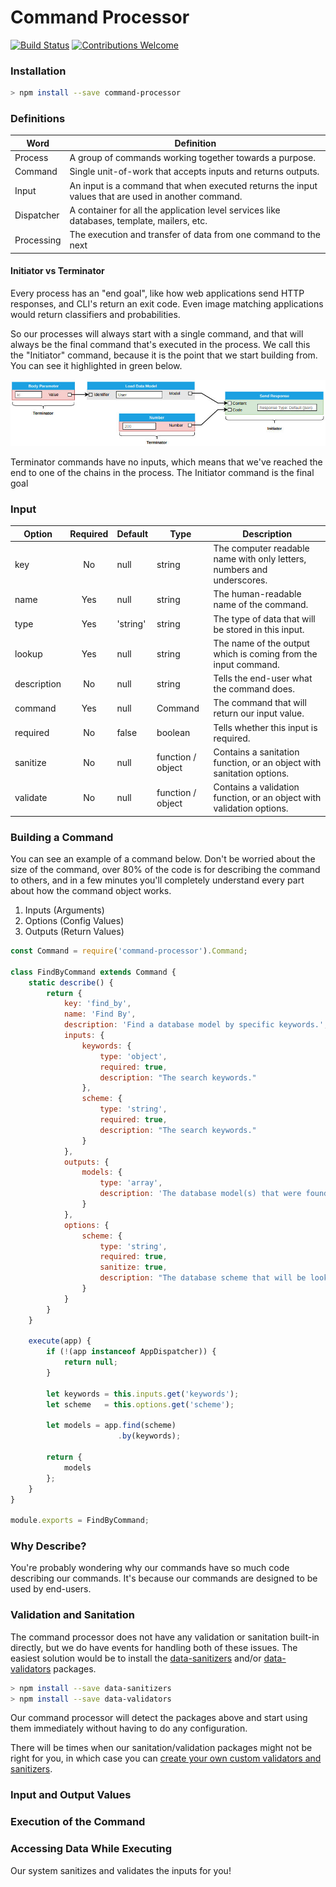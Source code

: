 # Command Processor

[![Build Status](https://travis-ci.com/c-butcher/command-processor.svg?branch=master)](https://travis-ci.com/c-butcher/command-processor)
[![Contributions Welcome](https://img.shields.io/badge/contributions-welcome-brightgreen.svg?style=flat)](https://travis-ci.com/c-butcher/command-processor)

### Installation

```bash
> npm install --save command-processor
```
### Definitions
| Word       | Definition |
|------------|------------|
| Process    | A group of commands working together towards a purpose.|
| Command    | Single unit-of-work that accepts inputs and returns outputs. |
| Input      | An input is a command that when executed returns the input values that are used in another command. |
| Dispatcher | A container for all the application level services like databases, template, mailers, etc. |
| Processing | The execution and transfer of data from one command to the next |

#### Initiator vs Terminator
Every process has an "end goal", like how web applications send  HTTP responses,
and CLI's return an exit code. Even image matching applications would return classifiers
and probabilities.

So our processes will always start with a single command, and that will always be the final
command that's executed in the process. We call this the "Initiator" command, because it is 
the point that we start building from. You can see it highlighted in green below.

![Rest Example](docs/images/rest-example.jpg)

Terminator commands have no inputs, which means that we've reached the end to one of the chains in the process.
The Initiator command is the final goal

### Input

| Option      | Required | Default  |Type               | Description |
|-------------|:--------:|----------|-------------------|------------------------------------------------------------------------|
| key         | No       | null     | string            | The computer readable name with only letters, numbers and underscores. |
| name        | Yes      | null     | string            | The human-readable name of the command.                                |
| type        | Yes      | 'string' | string            | The type of data that will be stored in this input.                    |
| lookup      | Yes      | null     | string            | The name of the output which is coming from the input command.         |
| description | No       | null     | string            | Tells the end-user what the command does.                              |
| command     | Yes      | null     | Command           | The command that will return our input value.                          |
| required    | No       | false    | boolean           | Tells whether this input is required.                                  |
| sanitize    | No       | null     | function / object | Contains a sanitation function, or an object with sanitation options.  |
| validate    | No       | null     | function / object | Contains a validation function, or an object with validation options.  |


### Building a Command
You can see an example of a command below. Don't be worried about the size of the command,
over 80% of the code is for describing the command to others, and in a few minutes you'll
completely understand every part about how the command object works.

1. Inputs (Arguments)
2. Options (Config Values)
3. Outputs (Return Values)

```javascript
const Command = require('command-processor').Command;

class FindByCommand extends Command {
    static describe() {
        return {
            key: 'find_by',
            name: 'Find By',
            description: 'Find a database model by specific keywords.',
            inputs: {
                keywords: {
                    type: 'object',
                    required: true,
                    description: "The search keywords."
                },
                scheme: {
                    type: 'string',
                    required: true,
                    description: "The search keywords."
                }
            },
            outputs: {
                models: {
                    type: 'array',
                    description: 'The database model(s) that were found.'
                }
            },
            options: {
                scheme: {
                    type: 'string',
                    required: true,
                    sanitize: true,
                    description: "The database scheme that will be looked in."
                }
            }
        }
    }
    
    execute(app) {
        if (!(app instanceof AppDispatcher)) {
            return null;
        }
        
        let keywords = this.inputs.get('keywords');
        let scheme   = this.options.get('scheme');
        
        let models = app.find(scheme)
                        .by(keywords);
        
        return {
            models
        };
    }
}

module.exports = FindByCommand;
```

### Why Describe?
You're probably wondering why our commands have so much code describing our commands. It's because
our commands are designed to be used by end-users.

### Validation and Sanitation
The command processor does not have any validation or sanitation built-in directly, but we do have
events for handling both of these issues. The easiest solution would be to install the [data-sanitizers](https://github.com/c-butcher/data-sanitizers)
and/or [data-validators](https://github.com/c-butcher/data-validators) packages.

```bash
> npm install --save data-sanitizers
> npm install --save data-validators
```

Our command processor will detect the packages above and start using them immediately without having
to do any configuration.


There will be times when our sanitation/validation packages might not be right for you, in which case
you can [create your own custom validators and sanitizers](docs/creating-validators-and-sanitizers.md).

### Input and Output Values


### Execution of the Command


### Accessing Data While Executing
Our system sanitizes and validates the inputs for you!
